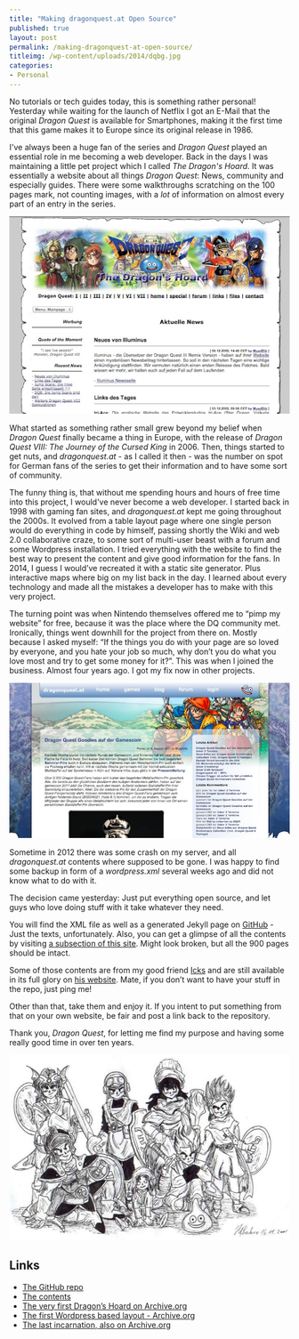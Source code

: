 ```yaml
---
title: "Making dragonquest.at Open Source"
published: true
layout: post
permalink: /making-dragonquest-at-open-source/
titleimg: /wp-content/uploads/2014/dqbg.jpg
categories:
- Personal
---
```


No tutorials or tech guides today, this is something rather personal! Yesterday while waiting for the launch of Netflix I got an E-Mail that the original *Dragon Quest* is available for Smartphones, making it the first time that this game makes it to Europe since its original release in 1986.

I've always been a huge fan of the series and *Dragon Quest* played an essential role in me becoming a web developer. Back in the days I was maintaining a little pet project which I called *The Dragon's Hoard*. It was essentially a website about all things *Dragon Quest*: News, community and especially guides. There were some walkthroughs scratching on the 100 pages mark, not counting images, with a *lot* of information on almost every part of an entry in the series.

<p class="img-holder">
	<img src="/wp-content/uploads/2014/dragons.jpg" alt="The very first design for the Dragon Quest webpage">
</p>

What started as something rather small grew beyond my belief when *Dragon Quest* finally became a thing in Europe, with the release of *Dragon Quest VIII: The Journey of the Cursed King* in 2006. Then, things started to get nuts, and *dragonquest.at* - as I called it then - was the number on spot for German fans of the series to get their information and to have some sort of community.

The funny thing is, that without me spending hours and hours of free time into this project, I would've never become a web developer. I started back in 1998 with gaming fan sites, and *dragonquest.at* kept me going throughout the 2000s. It evolved from a table layout page where one single person would do everything in code by himself, passing shortly the Wiki and web 2.0 collaborative craze, to some sort of multi-user beast with a forum and some Wordpress installation. I tried everything with the website to find the best way to present the content and give good information for the fans. In 2014, I guess I would’ve recreated it with a static site generator. Plus interactive maps where big on my list back in the day. I learned about every technology and made all the mistakes a developer has to make with this very project.

The turning point was when Nintendo themselves offered me to “pimp my website” for free, because it was the place where the DQ community met. Ironically, things went downhill for the project from there on. Mostly because I asked myself: “If the things you do with your page are so loved by everyone, and you hate your job so much, why don’t you do what you love most and try to get some money for it?”. This was when I joined the business. Almost four years ago. I got my fix now in other projects.


<p class="img-holder">
	<img src="/wp-content/uploads/2014/lastinc.jpg" alt="The last incarnation in 2011">
</p>

Sometime in 2012 there was some crash on my server, and all *dragonquest.at* contents where supposed to be gone. I was happy to find some backup in form of a *wordpress.xml* several weeks ago and did not know what to do with it.

The decision came yesterday: Just put everything open source, and let guys who love doing stuff with it take whatever they need.

You will find the XML file as well as a generated Jekyll page on [GitHub](https://github.com/ddprrt/dragonquest.at) - Just the texts, unfortunately. Also, you can get a glimpse of all the contents by visiting [a subsection of this site](http://fettblog.eu/dragonquest.at/). Might look broken, but all the 900 pages should be intact.

Some of those contents are from my good friend [Icks](http://twitter.com/icksmehl) and are still available in its full glory on [his website](http://icksmehl.de). Mate, if you don’t want to have your stuff in the repo, just ping me!

Other than that, take them and enjoy it. If you intent to put something from that on your own website, be fair and post a link  back to the repository.

Thank you, *Dragon Quest*, for letting me find my purpose and having some really good time in over ten years.


![Then, into the Legend -- all heroes of the first seven DQs](/wp-content/uploads/2014/dq-mainart.jpg)

## Links

* [The GitHub repo](https://github.com/ddprrt/dragonquest.at)
* [The contents](/dragonquest.at)
* [The very first Dragon’s Hoard on Archive.org](https://web.archive.org/web/20021211014026/http://dragonquest.gamesweb.com/beta/)
* [The first Wordpress based layout - Archive.org](https://web.archive.org/web/20101021072414/http://www.dragonquest.at/)
* [The last incarnation, also on Archive.org](https://web.archive.org/web/20110814195315/http://www.dragonquest.at/)
